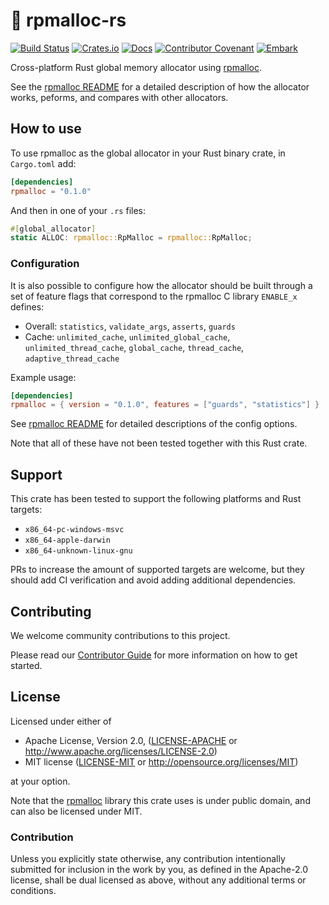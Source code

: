# 🐏 rpmalloc-rs

[![Build Status](https://github.com/EmbarkStudios/rpmalloc-rs/workflows/CI/badge.svg)](https://github.com/EmbarkStudios/rpmalloc-rs/actions?workflow=CI)
[![Crates.io](https://img.shields.io/crates/v/rpmalloc.svg)](https://crates.io/crates/rpmalloc)
[![Docs](https://docs.rs/rpmalloc/badge.svg)](https://docs.rs/rpmalloc)
[![Contributor Covenant](https://img.shields.io/badge/contributor%20covenant-v1.4%20adopted-ff69b4.svg)](CODE_OF_CONDUCT.md)
[![Embark](https://img.shields.io/badge/embark-open%20source-blueviolet.svg)](http://embark.dev)

Cross-platform Rust global memory allocator using [rpmalloc](https://github.com/rampantpixels/rpmalloc).

See the [rpmalloc README](https://github.com/mjansson/rpmalloc/blob/master/README.md) for a detailed description of how the allocator works, peforms, and compares with other allocators.

## How to use

To use rpmalloc as the global allocator in your Rust binary crate, in `Cargo.toml` add:

```toml
[dependencies]
rpmalloc = "0.1.0"
```

And then in one of your `.rs` files:

```rust
#[global_allocator]
static ALLOC: rpmalloc::RpMalloc = rpmalloc::RpMalloc;
```

### Configuration

It is also possible to configure how the allocator should be built through a set of feature flags that correspond to the rpmalloc C library `ENABLE_x` defines:

- Overall: `statistics`, `validate_args`, `asserts`, `guards`
- Cache: `unlimited_cache`, `unlimited_global_cache`, `unlimited_thread_cache`, `global_cache`, `thread_cache`, `adaptive_thread_cache`

Example usage:

```toml
[dependencies]
rpmalloc = { version = "0.1.0", features = ["guards", "statistics"] }
```

See [rpmalloc README](https://github.com/mjansson/rpmalloc/blob/master/README.md) for detailed descriptions of the config options.

Note that all of these have not been tested together with this Rust crate.

## Support

This crate has been tested to support the following platforms and Rust targets:

- `x86_64-pc-windows-msvc`
- `x86_64-apple-darwin`
- `x86_64-unknown-linux-gnu`

PRs to increase the amount of supported targets are welcome, but they should add CI verification and avoid adding additional dependencies.

## Contributing

We welcome community contributions to this project.

Please read our [Contributor Guide](CONTRIBUTING.md) for more information on how to get started.

## License

Licensed under either of

* Apache License, Version 2.0, ([LICENSE-APACHE](LICENSE-APACHE) or http://www.apache.org/licenses/LICENSE-2.0)
* MIT license ([LICENSE-MIT](LICENSE-MIT) or http://opensource.org/licenses/MIT)

at your option.

Note that the [rpmalloc](https://github.com/rampantpixels/rpmalloc) library this crate uses is under public domain, and can also be licensed under MIT.

### Contribution

Unless you explicitly state otherwise, any contribution intentionally submitted for inclusion in the work by you, as defined in the Apache-2.0 license, shall be dual licensed as above, without any additional terms or conditions.
